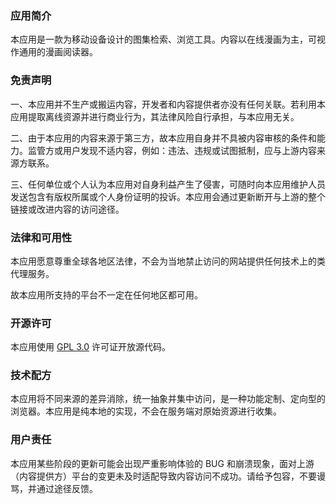 ### **应用简介**

本应用是一款为移动设备设计的图集检索、浏览工具。内容以在线漫画为主，可视作通用的漫画阅读器。

### **免责声明**

一、本应用并不生产或搬运内容，开发者和内容提供者亦没有任何关联。若利用本应用提取离线资源并进行商业行为，其法律风险自行承担，与本应用无关。

二、由于本应用的内容来源于第三方，故本应用自身并不具被内容审核的条件和能力。监管方或用户发现不适内容，例如：违法、违规或试图抵制，应与上游内容来源方联系。

三、任何单位或个人认为本应用对自身利益产生了侵害，可随时向本应用维护人员发送包含有版权所属或个人身份证明的投诉。本应用会通过更新断开与上游的整个链接或改进内容的访问途径。

### **法律和可用性**

本应用愿意尊重全球各地区法律，不会为当地禁止访问的网站提供任何技术上的类代理服务。

故本应用所支持的平台不一定在任何地区都可用。

### **开源许可**

本应用使用 [GPL 3.0](https://github.com/Hentioe/mikack-mobile/blob/master/LICENSE) 许可证开放源代码。

### **技术配方**

本应用将不同来源的差异消除，统一抽象并集中访问，是一种功能定制、定向型的浏览器。本应用是纯本地的实现，不会在服务端对原始资源进行收集。

### **用户责任**

本应用某些阶段的更新可能会出现严重影响体验的 BUG 和崩溃现象，面对上游（内容提供方）平台的变更未及时适配导致内容访问不成功。请给予包容，不要谩骂，并通过途径反馈。

